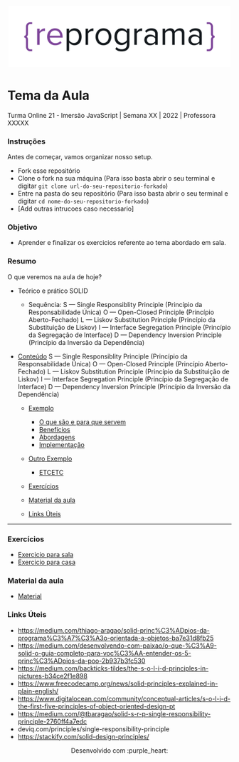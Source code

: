 <h1 align="center">
  <img src="assets/reprograma-fundos-claros.png" alt="logo reprograma" width="500">
</h1>

# Tema da Aula

Turma Online 21 - Imersão JavaScript | Semana XX | 2022 | Professora XXXXX

### Instruções
Antes de começar, vamos organizar nosso setup.
* Fork esse repositório 
* Clone o fork na sua máquina (Para isso basta abrir o seu terminal e digitar `git clone url-do-seu-repositorio-forkado`)
* Entre na pasta do seu repositório (Para isso basta abrir o seu terminal e digitar `cd nome-do-seu-repositorio-forkado`)
* [Add outras intrucoes caso necessario]

### Objetivo
- Aprender e finalizar os exercicios referente ao tema abordado em sala.

### Resumo
O que veremos na aula de hoje?
- Teórico e prático SOLID
    - Sequência:
S — Single Responsiblity Principle (Princípio da Responsabilidade Única)
O — Open-Closed Principle (Princípio Aberto-Fechado)
L — Liskov Substitution Principle (Princípio da Substituição de Liskov)
I — Interface Segregation Principle (Princípio da Segregação de Interface)
D — Dependency Inversion Principle (Princípio da Inversão da Dependência)


- [Conteúdo](#conteúdo)
S — Single Responsiblity Principle (Princípio da Responsabilidade Única)
O — Open-Closed Principle (Princípio Aberto-Fechado)
L — Liskov Substitution Principle (Princípio da Substituição de Liskov)
I — Interface Segregation Principle (Princípio da Segregação de Interface)
D — Dependency Inversion Principle (Princípio da Inversão da Dependência)
  - [Exemplo](#exemplo)
    - [O que são e para que servem ](#o-que-são-e-para-que-servem)
    - [Benefícios](#benefícios)
    - [Abordagens](#abordagens)
    - [Implementação](#implementação)
  
  - [Outro Exemplo](#outro-exemplo)
    - [ETCETC](#etcetc)

  - [Exercícios](#exercícios)
  - [Material da aula](#material-da-aula)
  - [Links Úteis](#links-úteis)


***
### Exercícios 
* [Exercicio para sala](/exercicios/para-sala/)
* [Exercicio para casa](/exercicios/para-casa/)

### Material da aula 
* [Material](/material)

### Links Úteis
* https://medium.com/thiago-aragao/solid-princ%C3%ADpios-da-programa%C3%A7%C3%A3o-orientada-a-objetos-ba7e31d8fb25
* https://medium.com/desenvolvendo-com-paixao/o-que-%C3%A9-solid-o-guia-completo-para-voc%C3%AA-entender-os-5-princ%C3%ADpios-da-poo-2b937b3fc530
* https://medium.com/backticks-tildes/the-s-o-l-i-d-principles-in-pictures-b34ce2f1e898
* https://www.freecodecamp.org/news/solid-principles-explained-in-plain-english/
* https://www.digitalocean.com/community/conceptual-articles/s-o-l-i-d-the-first-five-principles-of-object-oriented-design-pt
* https://medium.com/@tbaragao/solid-s-r-p-single-responsibility-principle-2760ff4a7edc
* deviq.com/principles/single-responsibility-principle
* https://stackify.com/solid-design-principles/

<p align="center">
Desenvolvido com :purple_heart:  
</p>

